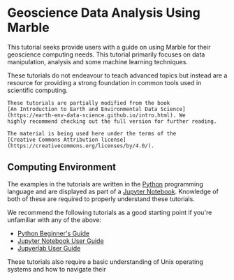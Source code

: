 # Geoscience Data Analysis Using Marble

This tutorial seeks provide users with a guide on using Marble for their geoscience computing needs. This tutorial 
primarily focuses on data manipulation, analysis and some machine learning techniques. 

These tutorials do not endeavour to teach advanced topics but instead are a resource for providing a strong foundation 
in common tools used in scientific computing.

```{note}
These tutorials are partially modified from the book 
[An Introduction to Earth and Environmental Data Science](https://earth-env-data-science.github.io/intro.html). We 
highly recommend checking out the full version for further reading. 

The material is being used here under the terms of the 
[Creative Commons Attribution license](https://creativecommons.org/licenses/by/4.0/).
```

## Computing Environment

The examples in the tutorials are written in the [Python](https://www.python.org/) programming language and are 
displayed as part of a [Jupyter Notebook](https://jupyter.org/). Knowledge of both of these are required to properly
understand these tutorials.

We recommend the following tutorials as a good starting point if you're unfamiliar with any of the above:

- [Python Beginner's Guide](https://wiki.python.org/moin/BeginnersGuide)
- [Jupyter Notebook User Guide](https://jupyter-notebook.readthedocs.io/en/latest/notebook.html)
- [Jupyerlab User Guide](https://jupyterlab.readthedocs.io/en/latest/user/index.html)

These tutorials also require a basic understanding of Unix operating systems and how to navigate their  
